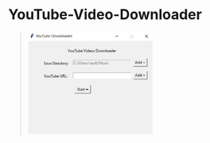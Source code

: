 # YouTube-Video-Downloader

> <img width="250px" src ="figs/WhatsApp Image 2022-07-23 at 11.11.31 PM.jpeg"></img>
